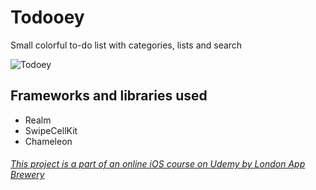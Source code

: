 # Todooey
Small colorful to-do list with categories, lists and search


![Todoey](https://media.giphy.com/media/pqjXesYkDR1FxZedgZ/giphy.gif)

## Frameworks and libraries used
- Realm
- SwipeCellKit
- Chameleon

###### [This project is a part of an online iOS course on Udemy by London App Brewery](https://www.udemy.com/ios-11-app-development-bootcamp/)
